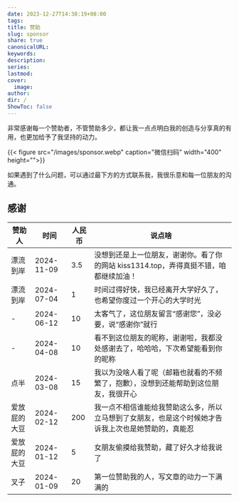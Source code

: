 ```yaml
---
date: 2023-12-27T14:38:19+08:00
tags: 
title: 赞助
slug: sponsor
share: true
canonicalURL: 
keywords: 
description: 
series: 
lastmod: 
cover:
  image: 
author: 
dir: /
ShowToc: false
---
```

非常感谢每一个赞助者，不管赞助多少，都让我一点点明白我的创造与分享真的有用，也更加给予了我坚持的动力。

{{< figure src="/images/sponsor.webp" caption="微信扫码" width="400" height="">}}

如果遇到了什么问题，可以通过最下方的方式联系我，我很乐意和每一位朋友的沟通。

## 感谢

| 赞助人    | 时间         | 人民币 | 说点啥                                                                                |
| ------ | ---------- | --- | ---------------------------------------------------------------------------------- |
| 漂流到岸   | 2024-11-09 | 3.5 | 没想到还是上一位朋友，谢谢你。看了你的网站 kiss1314.top，弄得真挺不错，咱都继续加油！                                  |
| 漂流到岸   | 2024-07-04 | 1   | 时间过得好快，我已经离开大学好久了，也希望你度过一个开心的大学时光                                                  |
| -      | 2024-06-12 | 10  | 太客气了，这位朋友留言“感谢您”，没必要，说“感谢你”就行                                                      |
| -      | 2024-04-08 | 10  | 看不到这位朋友的昵称，谢谢啦，我都没处感谢去了，哈哈哈，下次希望能看到你的昵称                                            |
| 点半     | 2024-03-08 | 15  | 我以为没啥人看了呢（邮箱也就看的不频繁了，抱歉），没想到还能帮助到这位朋友，我很开心 |
| 爱放屁的大豆 | 2024-02-12 | 200 | 我一点不相信谁能给我赞助这么多，所以立马想到了女朋友，也是这个时候她才告诉我上次也是她赞助的，真能忍                                 |
| 爱放屁的大豆 | 2024-01-12 | 5   | 女朋友偷摸给我赞助，藏了好久才给我说了                                                                |
| 叉子     | 2024-01-09 | 20  | 第一位赞助我的人，写文章的动力一下满满的                                                               |

